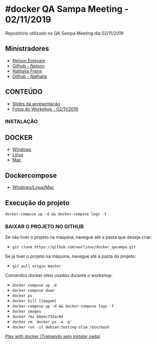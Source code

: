 # #docker QA Sampa Meeting - 02/11/2019

Repositório utilizado no  QA Sampa Meeting dia 02/11/2019

##  Ministradores
 - [Nelson Estevam](https://www.linkedin.com/in/nestevam/)
 - [Github - Nelson](https://github.com/warlinux)
 - [Nathalia Freire](https://www.linkedin.com/in/nathaliaofreire)
 - [Github - Nathalia](https://github.com/nathaliaifurita)

## CONTEÚDO
 - [Slides da apresentação](https://docs.google.com/presentation/d/1_iNHUnsIsuPSzO8hwjbpf8dhwsRCm_rGYpcXyYkzsGI/edit)
 - [Fotos do Workshop - 02/11/2019](https://photos.google.com/album/AF1QipMAua0GozJOjxgMJOuHuZob5FjV5EepChc9rJZf)

### INSTALAÇÃO
## DOCKER
 - [Windows](https://docs.google.com/document/d/1lbNI62P3a6-IjqAqExprpePPfZfWJ63lkICGjuB5gTQ/mobilebasic)
 - [Linux](https://docs.google.com/document/d/1asEW4CdI1W6mfuoBaBU4lArplZiWFx3kPIUaFeRA8Eg/edit)
 - [Mac](https://docs.google.com/document/d/17pA3Aog_-OaqeReW7FP0kB-3wg05NuE-HINLg5hVWH4/edit)

## Dockercompose
 - [Windows/Linux/Mac](https://docs.docker.com/compose/install/ )

## Execução do projeto
 `docker-compose up -d && docker-compose logs -f`


### BAIXAR O PROJETO NO GITHUB

Se não tiver o projeto na máquina, navegue até a pasta que deseja criar:
- `git clone https://github.com/warlinux/docker_qasampa.git`

Se já tiver o projeto na máquina, navegue até a pasta do projeto:
- `git pull origin master`

Comandos docker úteis usados durante o workshop:
 - `docker-compose up -d`
 - `docker-compose down`
 - `docker ps`
 - `docker kill [imagem]`
 - `docker-compose up -d && docker-compose logs -f`
 - `docker images`
 - `docker rmi 66eec732ac0d`
 - ```docker rm `docker ps -a -q` ```
 - `docker run -it debian:testing-slim /bin/bash`

[Play with docker (Treinando sem instalar nada)](https://labs.play-with-docker.com/)

